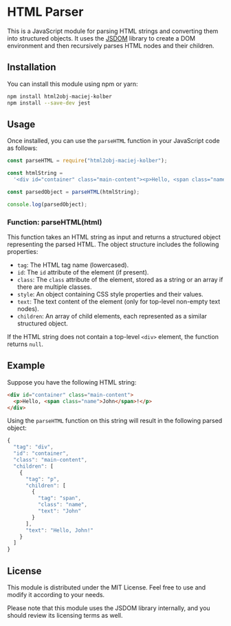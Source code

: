 # HTML Parser

This is a JavaScript module for parsing HTML strings and converting them into structured objects. It uses the [JSDOM](https://github.com/jsdom/jsdom) library to create a DOM environment and then recursively parses HTML nodes and their children.

## Installation

You can install this module using npm or yarn:

```bash
npm install html2obj-maciej-kolber
npm install --save-dev jest
```

## Usage

Once installed, you can use the `parseHTML` function in your JavaScript code as follows:

```javascript
const parseHTML = require("html2obj-maciej-kolber");

const htmlString =
  '<div id="container" class="main-content"><p>Hello, <span class="name">John</span>!</p></div>';

const parsedObject = parseHTML(htmlString);

console.log(parsedObject);
```

### Function: parseHTML(html)

This function takes an HTML string as input and returns a structured object representing the parsed HTML. The object structure includes the following properties:

- `tag`: The HTML tag name (lowercased).
- `id`: The `id` attribute of the element (if present).
- `class`: The `class` attribute of the element, stored as a string or an array if there are multiple classes.
- `style`: An object containing CSS style properties and their values.
- `text`: The text content of the element (only for top-level non-empty text nodes).
- `children`: An array of child elements, each represented as a similar structured object.

If the HTML string does not contain a top-level `<div>` element, the function returns `null`.

## Example

Suppose you have the following HTML string:

```html
<div id="container" class="main-content">
  <p>Hello, <span class="name">John</span>!</p>
</div>
```

Using the `parseHTML` function on this string will result in the following parsed object:

```javascript
{
  "tag": "div",
  "id": "container",
  "class": "main-content",
  "children": [
    {
      "tag": "p",
      "children": [
        {
          "tag": "span",
          "class": "name",
          "text": "John"
        }
      ],
      "text": "Hello, John!"
    }
  ]
}
```

## License

This module is distributed under the MIT License. Feel free to use and modify it according to your needs.

Please note that this module uses the JSDOM library internally, and you should review its licensing terms as well.
